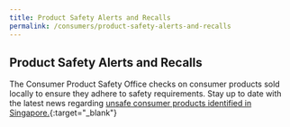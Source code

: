 ```yaml
---
title: Product Safety Alerts and Recalls
permalink: /consumers/product-safety-alerts-and-recalls
---
```

## Product Safety Alerts and Recalls
The Consumer Product Safety Office checks on consumer products sold locally to ensure they adhere to safety requirements. Stay up to date with the latest news regarding [unsafe consumer products identified in Singapore.](https://www.enterprisesg.gov.sg/quality-standards/consumer-protection/for-consumers/product-safety-alerts-and-recalls){:target="_blank"}
